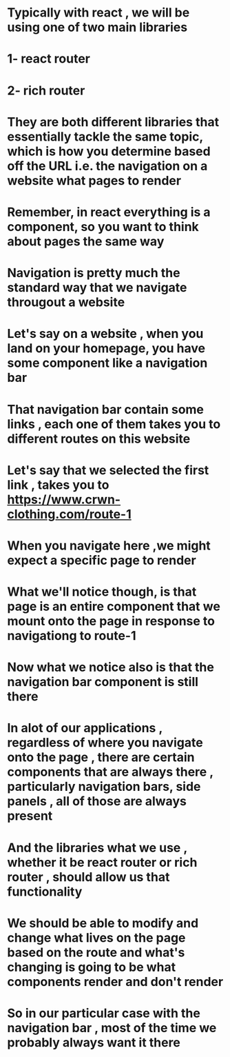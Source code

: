# Typically with react , we will be using one of two main libraries
# 1- react router
# 2- rich router
# They are both different libraries that essentially tackle the same topic, which is how you determine based off the URL i.e. the navigation on a website what pages to render
# Remember, in react everything is a component, so you want to think about pages the same way 
# Navigation is pretty much the standard way that we navigate througout a website
# Let's say on a website , when you land on your homepage, you have some component like a navigation bar
# That navigation bar contain some links , each one of them takes you to different routes on this website
# Let's say that we selected the first link , takes you to https://www.crwn-clothing.com/route-1
# When you navigate here ,we might expect a specific page to render 
# What we'll notice though, is that page is an entire component that we mount onto the page in response to navigationg to route-1
# Now what we notice also is that the navigation bar component is still there
# In alot of our applications , regardless of where you navigate onto the page , there are certain components that are always there , particularly navigation bars, side panels , all of those are always present
# And the libraries what we use , whether it be react router or rich router , should allow us that functionality
# We should be able to modify and change what lives on the page based on the route and what's changing is going to be what components render and don't render
# So in our particular case with the navigation bar , most of the time we probably always want it there